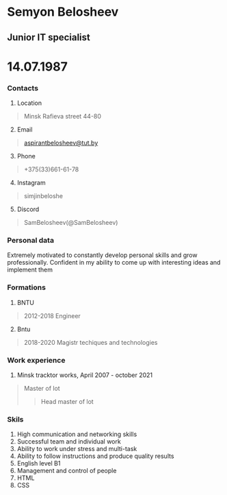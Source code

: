 
# Semyon Belosheev #
## Junior IT specialist ##

# 14.07.1987 #

### Contacts ###
1. Location
 >Minsk Rafieva street 44-80
2. Email
 >aspirantbelosheev@tut.by
3. Phone
 >+375(33)661-61-78
4. Instagram
 >simjinbeloshe
5. Discord
 >SamBelosheev(@SamBelosheev)
### Personal data ###
Extremely motivated to
constantly develop personal skills
and grow professionally.
Confident in my ability to come
up with interesting ideas and
implement them


### Formations ###
1. BNTU
 >2012-2018 Engineer
2. Bntu
 >2018-2020  Magistr techiques and technologies
### Work experience ###
1. Minsk tracktor works, April 2007 - october 2021
 >Master of lot
 >>Head master of lot
### Skils ###
1. High communication and networking skills
2. Successful team and individual work
3. Ability to work under stress and multi-task
4. Ability to follow instructions and produce quality results
5. English level B1
6. Management and control of people
7. HTML
8. CSS
